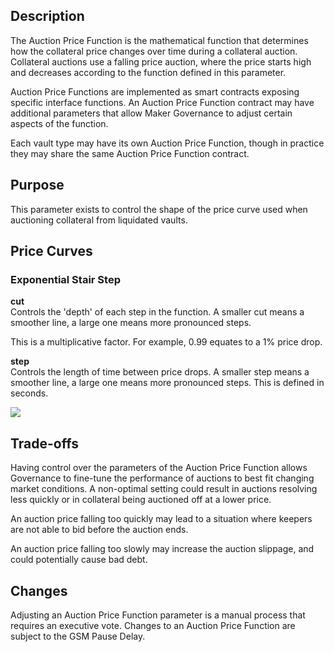 ## Description

The Auction Price Function is the mathematical function that determines how the collateral price changes over time during a collateral auction. Collateral auctions use a falling price auction, where the price starts high and decreases according to the function defined in this parameter.

Auction Price Functions are implemented as smart contracts exposing specific interface functions. An Auction Price Function contract may have additional parameters that allow Maker Governance to adjust certain aspects of the function.

Each vault type may have its own Auction Price Function, though in practice they may share the same Auction Price Function contract.

## Purpose

This parameter exists to control the shape of the price curve used when auctioning collateral from liquidated vaults.

## Price Curves

### Exponential Stair Step

**cut**  
Controls the 'depth' of each step in the function. A smaller cut means a smoother line, a large one means more pronounced steps.

This is a multiplicative factor. For example, 0.99 equates to a 1% price drop.

**step**  
Controls the length of time between price drops. A smaller step means a smoother line, a large one means more pronounced steps. This is defined in seconds.

![](/images/cut-and-step.png)

## Trade-offs

Having control over the parameters of the Auction Price Function allows Governance to fine-tune the performance of auctions to best fit changing market conditions. A non-optimal setting could result in auctions resolving less quickly or in collateral being auctioned off at a lower price.

An auction price falling too quickly may lead to a situation where keepers are not able to bid before the auction ends.

An auction price falling too slowly may increase the auction slippage, and could potentially cause bad debt.

## Changes

Adjusting an Auction Price Function parameter is a manual process that requires an executive vote. Changes to an Auction Price Function are subject to the GSM Pause Delay.
